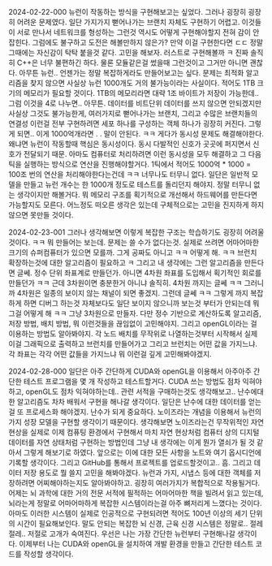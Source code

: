 2024-02-22-000
뉴런이 작동하는 방식을 구현해보고는 싶었다. 그러나 굉장히 굉장히 어려운 문제였다. 
일단 가지가지 뻗어나가는 브랜치 자체도 구현하기 어렵고. 이것들이 서로 만나서 네트워크를 형성하는 그런것 역시도 어떻게 구현해야할지 전혀 감이 안잡힌다. 그럼에도 불구하고 도전은 해볼만하지 않은가? 만약 이걸 구현한다면 ㄷㄷ 정말 그때에는 자신감이 탁탁 붙을것 같다. 
고민을 해보자. 러스트로 구현해볼까 ㅋ 진짜 솔직히 C++은 너무 불편하긴 하다. 물론 모듈같은걸 썼을때 그런것이고 그거만 아니면 괜찮다. 아무튼 뉴런.. 언젠가는 정말 복잡하게라도 만들어보고는 싶다. 문제는 최적화 알고리즘을 찾지 않으면 사실상 뉴런 1000개도 거의 불가능이라는 사실이다. 적어도 1TB 크기의 메모리가 필요할 것이다. 1TB의 메모리라면 대략 1조 바이트가 저장이 가능한데.. 그럼 이것을 4로 나누면.. 아무튼. 데이터를 비트단위 데이터를 쓰지 않으면 안되겠지만 사실상 그것도 불가능한게, 여러가지로 뻗어나가는 브랜치, 그리고 수많은 브랜치들의 연결성 이런걸 전부 구현하려면 세포 하나를 구성하는 객체 하나가 굉장히 커진다. 그렇게 되면.. 이게 1000억개라면 . . 말이 안된다. ㅋㅋ 게다가 동시성 문제도 해결해야한다. 왜냐면 뉴런이 작동할때 핵심은 동시성이다. 동시 다발적인 신호가 곳곳에 퍼지면서 신호가 전달되기 때문. 아마도 컴퓨터로 처리하려면 이런 동시성을 모두 해결하고 그 다음 틱을 실행하는 방식으로 연산을 진행해야할거다. 1틱에서 적어도 1000억 * 1000 = 100조 번의 연산을 처리해야한다는건데 ㅋㅋ 너무나도 터무니 없다. 일단은 일반적 모델을 만들고 뉴런 개수는 한 1000개 정도로 테스트를 돌리던지 해야지. 정말 터무니 없는 생각이지만 해볼거다. 뭐 메모리 구조를 획기적으로 개선해서 하드웨어를 만든다면 가능할지도 모른다. 어느정도 떠오른 생각은 있는데 구체적으로는 고민을 진지하게 하지 않으면 못만들 것이다. 

2024-02-23-001
그러나 생각해보면 이렇게 복잡한 구조는 학습하기도 굉장히 어려울것이다. ㅋㅋ 뭐 만들어는 보는데. 문제는 쓸 수가 없다는것. 실제로 쓰려면 어마어마한 크기의 슈퍼컴퓨터가 있으면 모를까. 그게 공짜도 아니고 ㅋㅋ 어떻게 해. ㅋㅋ 브런치 확장하는것에 대한 알고리즘이 필요하고 ㅋ 그리고 내 생각에는 그런 알고리즘을 만든다면 글쎄. 정수 단위 좌표계로 만들던가. 아니면 4차원 좌표를 도입해서 획기적인 회로를 만들던가 ㅋㅋ 근데 3차원이면 충분한거 아니냐 솔직히. 4차원 까지는 글쎄 ㅋㅋ 그러니까 4차원은 일종의 보이지 않는 채널이 되면 좋겠지. 그런데 글쎄 ㅋㅋ 그렇게 까지 복잡하게 하면 디버그 하는것 자체보다도 일단 보이지 않으니까 보는것 부터가 안되는데 뭐 그걸 어떻게 해 ㅋㅋ 그냥 3차원으로 만들자. 다만 정수 기반으로 계산하도록 알고리즘, 저장 방법, 배치 방법, 뭐 이런것들을 끊임없이 고민해야지. 그리고 openGL이라는 걸 이용하는 방법도 알아봐야지. 각 노드 배치를 무작위로 나열하는것부터 시작해서 실제 이걸 그래픽으로 출력하고 브런치를 만들어가고 그리고 브런치는 어떤 값을 가지느냐. 각 좌표는 각각 어떤 값들을 가지느냐 뭐 이런걸 깊게 고민해봐야겠지.

2024-02-28-000
일단은 아주 간단하게 CUDA와 openGL을 이용해서 아주아주 간단한 테스트 프로그램을 몇 개 작성하고 테스트할거다. CUDA 쓰는 방법도 점차 익혀야하고, openGL도 점차 익혀야하는데.. 관련 서적을 구매하는것도 생각해보고.. 난수에대한 알고리즘도 차차 배워서 구현을 해나갈 생각이다. 일단은 난수에 대한 데이터를 얻는걸 또 프로세스화 해야겠지. 난수가 되게 중요하다. 노이즈라는 개념을 이용해서 뉴런의 가지 성장 모델을 구현할 생각이기 때문이다. 생각해보면 노이즈라는건 무작위적인 자연 현상을 실제로 이제 컴퓨팅 환경에서 구현해서 마치 자연 현상처럼 컴퓨터 상의 디지털 데이터를 자연 상태처럼 구현하는 방법인데 그냥 내 생각에는 이게 뭔가 열쇠가 될 것 같아서 그렇게 해보기로 하였다.
앞으로는 이에 대한 모든 사항을 노트와 여기 옵시디언에 기록할 생각이다. 그리고 GitHub를 통해서 프로젝트를 업로드할것이고.. 흠. 그리고 데이터 저장 용도로 뭘 쓸지 고민을 해봐야겠다. 뉴런과 가지, 시냅스 등에 대한 객체를 저장하려면 어찌해야하는지도 알아봐야하고. 굉장히 여러가지가 복합적으로 작용될거다. 어제는 뇌 과학에 대한 거의 전문 서적에 필적하는 어마어마한 책을 빌려서 읽고 있는데, 뇌라는게 정말로 어마어마하게 복잡한 시스템이라는걸 아주 뼈저리게 느꼈다는 것이다. 아마도 이러한 시스템이 실제로 인공적으로 구현되려면 적어도 100년 이상의 세기 단위의 시간이 필요해보인다. 말도 안되는 복잡한 뇌 신경, 근육 신경 시스템은 정말로.. 절레절레.. 저절로 고개가 숙여진다. 우선은 나는 가장 간단한 뉴런부터 구현해나갈 생각이다. 이제부터 나는 CUDA와 openGL을 설치하여 개발 환경을 만들고 간단한 테스트 코드를 작성할 생각이다. 